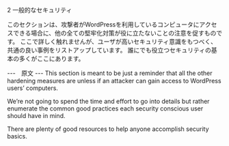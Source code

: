 2 一般的なセキュリティ

 このセクションは、攻撃者がWordPressを利用しているコンピュータにアクセスできる場合に、他の全ての堅牢化対策が役に立たないことの注意を促すものです。
 ここで詳しく触れませんが、ユーザが高いセキュリティ意識をもつべく、共通の良い事例をリストアップしています。
 誰にでも役立つセキュリティの基本の多くがここにあります。

---　原文 ---
This section is meant to be just a reminder that all the other hardening measures are unless if an attacker can gain access to WordPress users’ computers. 

We’re not going to spend the time and effort to go into details but rather enumerate the common good practices each security conscious user should have in mind. 

There are plenty of good resources to help anyone accomplish security basics.
